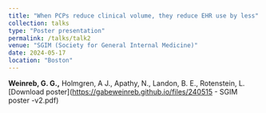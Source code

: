 ```yaml
---
title: "When PCPs reduce clinical volume, they reduce EHR use by less"
collection: talks
type: "Poster presentation"
permalink: /talks/talk2
venue: "SGIM (Society for General Internal Medicine)"
date: 2024-05-17
location: "Boston"
---
```


<b>Weinreb, G. G.,</b> Holmgren, A J., Apathy, N., Landon, B. E., Rotenstein, L.  [Download poster](https://gabeweinreb.github.io/files/240515 -  SGIM poster -v2.pdf)
